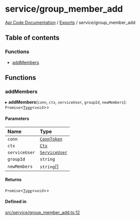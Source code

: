 # service/group\_member\_add
 
[Api Code Documentation](../README.md) / [Exports](../modules.md) / service/group\_member\_add

## Table of contents

### Functions

- [addMembers](service_group_member_add.md#addmembers)

## Functions

### addMembers

▸ **addMembers**(`conn`, `ctx`, `serviceUser`, `groupId`, `newMembers`): `Promise`\<[`Type`](result.md#type)\<`void`\>\>

#### Parameters

| Name | Type |
| :------ | :------ |
| `conn` | [`ConnToken`](service_conn.md#conntoken) |
| `ctx` | [`Ctx`](../interfaces/lib_ctx.Ctx.md) |
| `serviceUser` | [`ServiceUser`](../interfaces/service_domain_organization_service_user.ServiceUser.md) |
| `groupId` | `string` |
| `newMembers` | `string`[] |

#### Returns

`Promise`\<[`Type`](result.md#type)\<`void`\>\>

#### Defined in

[src/service/group_member_add.ts:12](https://github.com/openkfw/TruBudget/blob/1602d8b/api/src/service/group_member_add.ts#L12)
